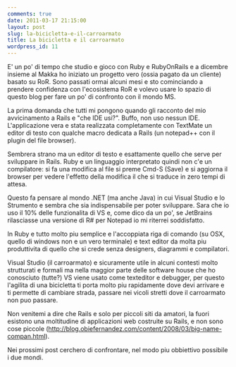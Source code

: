 ```yaml
---
comments: true
date: 2011-03-17 21:15:00
layout: post
slug: la-bicicletta-e-il-carroarmato
title: La bicicletta e il carroarmato
wordpress_id: 11
---
```


E' un po' di tempo che studio e gioco con Ruby e RubyOnRails e a dicembre insieme al Makka ho iniziato un progetto vero (ossia pagato da un cliente) basato su RoR. Sono passati ormai alcuni mesi e sto cominciando a prendere confidenza con l'ecosistema RoR e volevo usare lo spazio di questo blog per fare un po' di confronto con il mondo MS.




La prima domanda che tutti mi pongono quando gli racconto del mio avvicinamento a Rails e "che IDE usi?". Buffo, non uso nessun IDE. L'applicazione vera e stata realizzata completamente con TextMate un editor di testo con qualche macro dedicata a Rails (un notepad++ con il plugin del file browser).




Sembrera strano ma un editor di testo e esattamente quello che serve per sviluppare in Rails. Ruby e un linguaggio interpretato quindi non c'e un compilatore: si fa una modifica al file si preme Cmd-S (Save) e si aggiorna il browser per vedere l'effetto della modifica il che si traduce in zero tempi di attesa.




Questo fa pensare al mondo .NET (ma anche Java) in cui Visual Studio e lo Strumento e sembra che sia indispensabile per poter sviluppare. Sara che io uso il 10% delle funzionalita di VS e, come dico da un po', se JetBrains rilasciasse una versione di R# per Notepad io mi riterrei soddisfatto.




In Ruby e tutto molto piu semplice e l'accoppiata riga di comando (su OSX, quello di windows non e un vero terminale) e text editor da molta piu produttivita di quello che si crede senza designers, diagrammi e compilatori.




Visual Studio (il carroarmato) e sicuramente utile in alcuni contesti molto strutturati e formali ma nella maggior parte delle software house che ho conosciuto (tutte?) VS viene usato come texteditor e debugger, per questo l'agilita di una bicicletta ti porta molto piu rapidamente dove devi arrivare e ti permette di cambiare strada, passare nei vicoli stretti dove il carroarmato non puo passare.




Non venitemi a dire che Rails e solo per piccoli siti da amatori, la fuori esistono una moltitudine di applicazioni web costruite su Rails, e non sono cose piccole (http://blog.obiefernandez.com/content/2008/03/big-name-compan.html).




Nei prossimi post cerchero di confrontare, nel modo piu obbiettivo possibile i due mondi.
